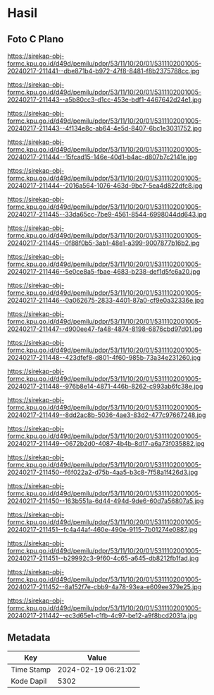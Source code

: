 # Hasil

## Foto C Plano

https://sirekap-obj-formc.kpu.go.id/d49d/pemilu/pdpr/53/11/10/20/01/5311102001005-20240217-211441--dbe871b4-b972-47f8-8481-f8b2375788cc.jpg

https://sirekap-obj-formc.kpu.go.id/d49d/pemilu/pdpr/53/11/10/20/01/5311102001005-20240217-211443--a5b80cc3-d1cc-453e-bdf1-4467642d24e1.jpg

https://sirekap-obj-formc.kpu.go.id/d49d/pemilu/pdpr/53/11/10/20/01/5311102001005-20240217-211443--4f134e8c-ab64-4e5d-8407-6bc1e3031752.jpg

https://sirekap-obj-formc.kpu.go.id/d49d/pemilu/pdpr/53/11/10/20/01/5311102001005-20240217-211444--15fcad15-146e-40d1-b4ac-d807b7c2141e.jpg

https://sirekap-obj-formc.kpu.go.id/d49d/pemilu/pdpr/53/11/10/20/01/5311102001005-20240217-211444--2016a564-1076-463d-9bc7-5ea4d822dfc8.jpg

https://sirekap-obj-formc.kpu.go.id/d49d/pemilu/pdpr/53/11/10/20/01/5311102001005-20240217-211445--33da65cc-7be9-4561-8544-6998044dd643.jpg

https://sirekap-obj-formc.kpu.go.id/d49d/pemilu/pdpr/53/11/10/20/01/5311102001005-20240217-211445--0f88f0b5-3ab1-48e1-a399-9007877b16b2.jpg

https://sirekap-obj-formc.kpu.go.id/d49d/pemilu/pdpr/53/11/10/20/01/5311102001005-20240217-211446--5e0ce8a5-fbae-4683-b238-def1d5fc6a20.jpg

https://sirekap-obj-formc.kpu.go.id/d49d/pemilu/pdpr/53/11/10/20/01/5311102001005-20240217-211446--0a062675-2833-4401-87a0-cf9e0a32336e.jpg

https://sirekap-obj-formc.kpu.go.id/d49d/pemilu/pdpr/53/11/10/20/01/5311102001005-20240217-211447--d900ee47-fa48-4874-8198-6876cbd97d01.jpg

https://sirekap-obj-formc.kpu.go.id/d49d/pemilu/pdpr/53/11/10/20/01/5311102001005-20240217-211448--423dfef8-d801-4f60-985b-73a34e231260.jpg

https://sirekap-obj-formc.kpu.go.id/d49d/pemilu/pdpr/53/11/10/20/01/5311102001005-20240217-211448--976b8e14-4871-446b-8262-c993ab6fc38e.jpg

https://sirekap-obj-formc.kpu.go.id/d49d/pemilu/pdpr/53/11/10/20/01/5311102001005-20240217-211449--8dd2ac8b-5036-4ae3-83d2-477c97667248.jpg

https://sirekap-obj-formc.kpu.go.id/d49d/pemilu/pdpr/53/11/10/20/01/5311102001005-20240217-211449--0672b2d0-4087-4b4b-8d17-a6a73f035882.jpg

https://sirekap-obj-formc.kpu.go.id/d49d/pemilu/pdpr/53/11/10/20/01/5311102001005-20240217-211450--f6f022a2-d75b-4aa5-b3c8-7f58a1f426d3.jpg

https://sirekap-obj-formc.kpu.go.id/d49d/pemilu/pdpr/53/11/10/20/01/5311102001005-20240217-211450--163b551a-6d44-494d-9de6-60d7a56807a5.jpg

https://sirekap-obj-formc.kpu.go.id/d49d/pemilu/pdpr/53/11/10/20/01/5311102001005-20240217-211451--fc4a44af-460e-490e-9115-7b01274e0887.jpg

https://sirekap-obj-formc.kpu.go.id/d49d/pemilu/pdpr/53/11/10/20/01/5311102001005-20240217-211451--b29992c3-9f60-4c65-a645-db8212fb1fad.jpg

https://sirekap-obj-formc.kpu.go.id/d49d/pemilu/pdpr/53/11/10/20/01/5311102001005-20240217-211452--8a152f7e-cbb9-4a78-93ea-e609ee379e25.jpg

https://sirekap-obj-formc.kpu.go.id/d49d/pemilu/pdpr/53/11/10/20/01/5311102001005-20240217-211442--ec3d65e1-c1fb-4c97-be12-a9f8bcd2031a.jpg


## Metadata

| Key        | Value               |
| ---------- | ------------------- |
| Time Stamp | 2024-02-19 06:21:02 |
| Kode Dapil | 5302                |



